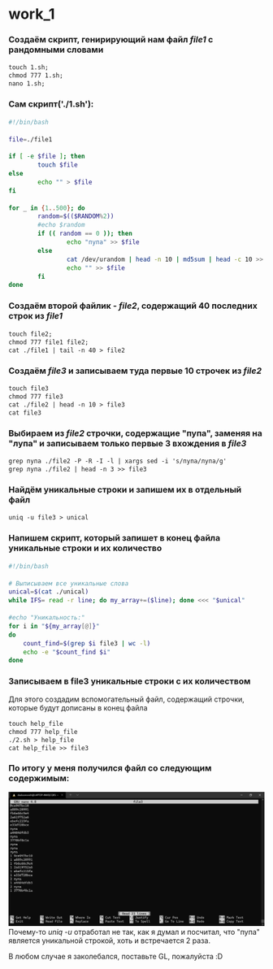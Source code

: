 # work_1

### Создаём скрипт, генирирующий нам файл *file1* с рандомными словами
```
touch 1.sh;  
chmod 777 1.sh;   
nano 1.sh;  
```

### Сам скрипт('./1.sh'):
```bash
#!/bin/bash

file=./file1

if [ -e $file ]; then
        touch $file
else
        echo "" > $file
fi

for _ in {1..500}; do
        random=$(($RANDOM%2))
        #echo $random
        if (( random == 0 )); then
                echo "пупа" >> $file
        else
                cat /dev/urandom | head -n 10 | md5sum | head -c 10 >> $file
                echo "" >> $file
        fi
done
```
### Создаём второй файлик - *file2*, cодержащий 40 последних строк из *file1*
```
touch file2; 
chmod 777 file1 file2; 
cat ./file1 | tail -n 40 > file2
```
### Создаём *file3* и записываем туда первые 10 строчек из *file2*
```
touch file3
chmod 777 file3
cat ./file2 | head -n 10 > file3
cat file3
```
### Выбираем из *file2* строчки, содержащие "пупа", заменяя на "лупа" и записываем только первые 3 вхождения в *file3*
```
grep пупа ./file2 -P -R -I -l | xargs sed -i 's/пупа/лупа/g'
grep лупа ./file2 | head -n 3 >> file3
```
### Найдём уникальные строки и запишем их в отдельный файл
```
uniq -u file3 > unical
```
### Напишем скрипт, который запишет в конец файла уникальные строки и их количество
```bash
#!/bin/bash

# Выписываем все уникальные слова
unical=$(cat ./unical)
while IFS= read -r line; do my_array+=($line); done <<< "$unical"

#echo "Уникальность:"
for i in "${my_array[@]}"
do
    count_find=$(grep $i file3 | wc -l)
    echo -e "$count_find $i"
done
```
### Записываем в file3 уникальные строки с их количеством
Для этого создадим вспомогательный файл, содержащий строчки, которые будут дописаны в конец файла
```
touch help_file 
chmod 777 help_file
./2.sh > help_file
cat help_file >> file3
```
### По итогу у меня получился файл со следующим содержимым:
![Итоговый результат](final.png)
Почему-то *uniq -u* отработал не так, как я думал и посчитал, что "пупа" является уникальной строкой, хоть и встречается 2 раза. 

В любом случае я заколебался, поставьте GL, пожалуйста :D